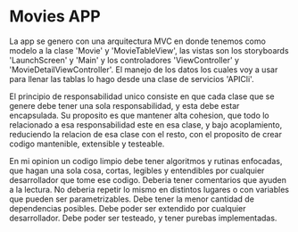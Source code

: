 # Movies APP

La app se genero con una arquitectura MVC en donde tenemos como modelo a la clase 'Movie' y 'MovieTableView', las vistas son los storyboards 'LaunchScreen' y 'Main' y los controladores 'ViewController' y 'MovieDetailViewController'.
El manejo de los datos los cuales voy a usar para llenar las tablas lo hago desde una clase de servicios 'APICli'.

El principio de responsabilidad unico consiste en que cada clase que se genere debe tener una sola responsabilidad, y esta debe estar encapsulada. Su proposito es que mantener alta cohesion, que todo lo relacionado a esa responsabilidad este en esa clase, y bajo acoplamiento, reduciendo la relacion de esa clase con el resto, con el proposito de crear codigo mantenible, extensible y testeable.

En mi opinion un codigo limpio debe tener algoritmos y rutinas enfocadas, que hagan una sola cosa, cortas, legibles y entendibles por cualquier desarrollador que tome ese codigo. Deberia tener comentarios que ayuden a la lectura. No deberia repetir lo mismo en distintos lugares o con variables que pueden ser parametrizables. Debe tener la menor cantidad de dependencias posibles. Debe poder ser extendido por cualquier desarrollador. Debe poder ser testeado, y tener purebas implementadas.
